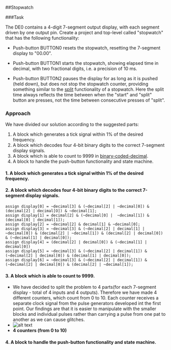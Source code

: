 ##Stopwatch

###Task

The DE0 contains a 4-digit 7-segment output display,
with each segment driven by one output pin. Create
a project and top-level called "stopwatch" that has
the following functionality:

- Push-button BUTTON0 resets the stopwatch,
  resetting the 7-segment display to "00.00".

- Push-button BUTTON1 starts the stopwatch,
  showing elapsed time in decimal, with two
  fractional digits, i.e. a precision of 10 ms.

- Push-button BUTTON2 pauses the display for as
  long as it is pushed (held down), but does not stop
  the stopwatch counter, providing something similar to the
  [split](http://en.wikipedia.org/wiki/Stopwatch) functionality
  of a stopwatch. Here the split time always reflects the time
  between when the "start" and "split" button are presses,
  not the time between consecutive presses of "split".

### Approach

We have divided our solution according to the suggested parts:
  1. A block which generates a tick signal within 1% of the desired frequency.
  2. A block which decodes four 4-bit binary digits to the correct 7-segment display signals.
  3. A block which is able to count to 9999 in [binary-coded-decimal](http://en.wikipedia.org/wiki/Binary-coded_decimal).
  4. A block to handle the push-button functionality and state machine.

#### 1. A block which generates a tick signal within 1% of the desired frequency.

#### 2. A block which decodes four 4-bit binary digits to the correct 7-segment display signals.
```
assign display[0] = ~decimal[3] & (~decimal[2] | ~decimal[0]) & (decimal[2] | decimal[O]) & ~decimal[1];
assign display[1] = decimal[2] & (~decimal[0] |  ~decimal[1]) & (decimal[0] | decimal[1]);
assign display[2] = ~decimal[2] & decimal[1] & ~decimal[0];
assign display[3] = ~decimal[3] & (~decimal[2] | decimal[1] | ~decimal[0]) & (decimal[2] | ~decimal[1]) & (decimal[2] | decimal[0]) & (~decimal[1] | decimal[0]);
assign display[4] = (decimal[2] | decimal[0]) & (~decimal[1] | decimal[0])
assign display[5] = ~decimal[3] & (~decimal[2] | decimal[1]) & (~decimal[2] | decimal[0]) & (decimal[1] | decimal[0]);
assign display[6] = ~decimal[3] & (~decimal[2] | decimal[1]) & (~decimal[2] | decimal[0]) & (decimal[2] | ~decimal[1]);
  ```


#### 3. A block which is able to count to 9999.
  - We have decided to split the problem to 4 parts(for each 7-segment display - total of 4 inputs and 4 outputs). Therefore we have made 4 different counters, which count from 0 to 10. Each counter receives a separate clock signal from the pulse generators developed int the first point. Our findings are that it is easier to manipulate with the smaller blocks and individual pulses rather than carrying a pulse from one pat to another as we can cause glitches. 
  - ![alt text](http://i65.tinypic.com/11lhg08.png)
  - __4 counters (from 0 to 10)__

#### 4. A block to handle the push-button functionality and state machine.



